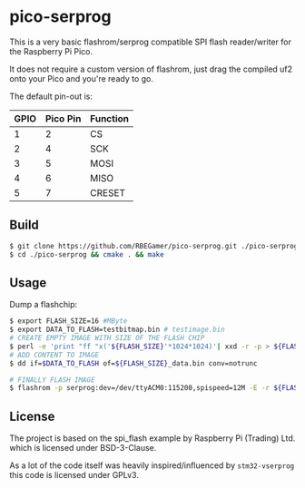 # pico-serprog

This is a very basic flashrom/serprog compatible SPI flash reader/writer for the Raspberry Pi Pico.

It does not require a custom version of flashrom, just drag the compiled uf2 onto your Pico and you're ready to go.

The default pin-out is:

| GPIO | Pico Pin | Function |
|------|----------|----------|
| 1    |    2     | CS       |
| 2    |    4     | SCK      |
| 3    |    5     | MOSI     |
| 4    |    6     | MISO     |
| 5    |    7     | CRESET   |

## Build
```bash
$ git clone https://github.com/RBEGamer/pico-serprog.git ./pico-serprog
$ cd ./pico-serprog && cmake . && make
```

## Usage

Dump a flashchip:

```bash
$ export FLASH_SIZE=16 #MByte
$ export DATA_TO_FLASH=testbitmap.bin # testimage.bin
# CREATE EMPTY IMAGE WITH SIZE OF THE FLASH CHIP
$ perl -e 'print "ff "x('${FLASH_SIZE}'*1024*1024)'| xxd -r -p > ${FLASH_SIZE}_data.bin
# ADD CONTENT TO IMAGE
$ dd if=$DATA_TO_FLASH of=${FLASH_SIZE}_data.bin conv=notrunc

# FINALLY FLASH IMAGE
$ flashrom -p serprog:dev=/dev/ttyACM0:115200,spispeed=12M -E -r ${FLASH_SIZE}_data.bin -V
```

## License

The project is based on the spi_flash example by Raspberry Pi (Trading) Ltd. which is licensed under BSD-3-Clause.

As a lot of the code itself was heavily inspired/influenced by `stm32-vserprog` this code is licensed under GPLv3.
